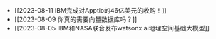 - [[2023-08-11 IBM完成对Apptio的46亿美元的收购！]]
- [[2023-08-09 你真的需要向量数据库吗？]]
- [[2023-08-05 IBM和NASA联合发布watsonx.ai地理空间基础大模型]]